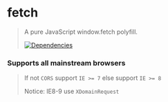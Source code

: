 # fetch

>A pure JavaScript window.fetch polyfill.
>
>[![Dependencies][david-image]][david-url]

### Supports all mainstream browsers
>If not ```CORS``` support ```IE >= 7``` else support ```IE >= 8```
>
>Notice: IE8-9 use ```XDomainRequest```

[david-image]: http://img.shields.io/david/dev/nuintun/fetch.svg?style=flat-square
[david-url]: https://david-dm.org/nuintun/fetch?type=dev
